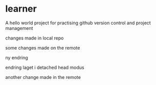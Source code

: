 # learner
A hello world project for practising github version control and project management

changes made in local repo

some changes made on the remote

ny endring

endring laget i detached head modus

another change made in the remote
